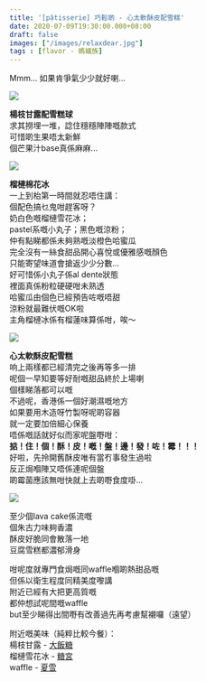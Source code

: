 ```yaml
---
title: '[pâtisserie] 巧鬆啲 - 心太軟酥皮配雪糕'
date: 2020-07-09T19:30:00.000+08:00
draft: false
images: ["/images/relaxdear.jpg"]
tags : [flavor - 螞蟻族]
---
```


Mmm... 如果肯爭氣少少就好喇...  

![](/images/relaxdear1.jpg)

**楊枝甘露配雪糕球**  
求其撈埋一堆，諗住穩穩陣陣嘅款式  
可惜啲生果唔太新鮮  
個芒果汁base真係麻麻...

![](/images/relaxdear2.jpg)

**榴槤棉花冰**  
一上到枱第一時間就忍唔住講：  
個配色搞乜鬼咁趕客呀？  
奶白色嘅榴槤雪花冰；  
pastel系嘅小丸子；黑色嘅涼粉；  
仲有點睇都係未夠熟嘅淡橙色哈蜜瓜  
完全沒有一絲食甜品開心喜悅或優雅感嘅顏色  
只能寄望味道會搶返少少分數...  
好可惜係小丸子係al dente狀態  
裡面真係粉粒硬硬咁未熟透  
哈蜜瓜由個色已經預告咗嘅唔甜  
涼粉就最難伏嘅OK啦  
主角榴槤冰係有榴蓮味算係咁，唉～  

![](/images/relaxdear.jpg)

**心太軟酥皮配雪糕**  
响上兩樣都已經清完之後再等多一排  
呢個一早知要等好耐嘅甜品終於上場喇  
個樣睇落都可以嘅  
不過呢，香港係一個好潮濕嘅地方  
如果要用木造呀竹製呀呢啲容器  
就一定要加倍細心保養  
唔係嘅話就好似而家呢盤嘢咁：  
**掂！住！個！酥！皮！嘅！盤！邊！發！咗！霉！！！**  
好啦，先拎開舊酥皮唯有當冇事發生過啦  
反正焗嗰陣又唔係連呢個盤  
啲霉菌應該無咁快就上去啲嘢食度啩...

![](/images/relaxdear3.jpg)

至少個lava cake係流嘅  
個朱古力味夠香濃  
酥皮好脆同會散落一地  
豆腐雪糕都濃郁滑身  



咁呢度就專門食焗嘅同waffle嗰啲熱甜品嘅  
但係以衛生程度同精美度嚟講  
附近已經有大把更高質嘅  
都仲想試呢間嘅waffle  
but至少睇得出間嘢有改善過先再考慮幫襯囉（遠望）  





附近嘅美味（純粹比較今餐）：  
楊枝甘露 - [大飯糖](https://hidie.net/sweetcanteen/)   
榴槤雪花冰 - [糖宮](https://hidie.net/dessertpalace/)  
waffle - [夏雪](https://hidie.net/summerice/)
